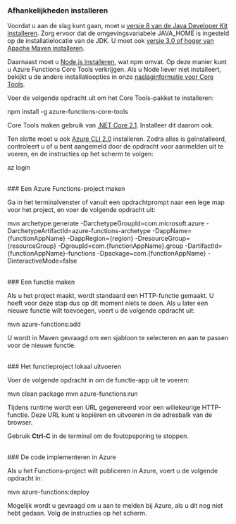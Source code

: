 ### <a name="install-dependencies"></a>Afhankelijkheden installeren

Voordat u aan de slag kunt gaan, moet u <a href="https://go.microsoft.com/fwlink/?linkid=2016706" target="_blank">versie 8 van de Java Developer Kit installeren</a>. Zorg ervoor dat de omgevingsvariabele JAVA_HOME is ingesteld op de installatielocatie van de JDK. U moet ook <a href="https://go.microsoft.com/fwlink/?linkid=2016384" target="_blank">versie 3.0 of hoger van Apache Maven installeren</a>.

Daarnaast moet u <a href="https://go.microsoft.com/fwlink/?linkid=2016195" target="_blank">Node.js installeren</a>, wat npm omvat. Op deze manier kunt u Azure Functions Core Tools verkrijgen. Als u Node liever niet installeert, bekijkt u de andere installatieopties in onze <a href="https://go.microsoft.com/fwlink/?linkid=2016192" target="_blank">naslaginformatie voor Core Tools</a>.

Voer de volgende opdracht uit om het Core Tools-pakket te installeren:

<MarkdownHighlighter>npm install -g azure-functions-core-tools</MarkdownHighlighter>

Core Tools maken gebruik van <a href="https://go.microsoft.com/fwlink/?linkid=2016373" target="_blank">.NET Core 2.1</a>. Installeer dit daarom ook.

Ten slotte moet u ook <a href="https://go.microsoft.com/fwlink/?linkid=2016701" target="_blank">Azure CLI 2.0</a> installeren. Zodra alles is geïnstalleerd, controleert u of u bent aangemeld door de opdracht voor aanmelden uit te voeren, en de instructies op het scherm te volgen:

<MarkdownHighlighter>az login</MarkdownHighlighter>

<br/>
### <a name="create-an-azure-functions-project"></a>Een Azure Functions-project maken

Ga in het terminalvenster of vanuit een opdrachtprompt naar een lege map voor het project, en voer de volgende opdracht uit:

<MarkdownHighlighter>mvn archetype:generate -DarchetypeGroupId=com.microsoft.azure -DarchetypeArtifactId=azure-functions-archetype -DappName={functionAppName} -DappRegion={region} -DresourceGroup={resourceGroup} -DgroupId=com.{functionAppName}.group -DartifactId={functionAppName}-functions -Dpackage=com.{functionAppName} -DinteractiveMode=false</MarkdownHighlighter>

<br/>
### <a name="create-a-function"></a>Een functie maken

Als u het project maakt, wordt standaard een HTTP-functie gemaakt. U hoeft voor deze stap dus op dit moment niets te doen. Als u later een nieuwe functie wilt toevoegen, voert u de volgende opdracht uit:

<MarkdownHighlighter>mvn azure-functions:add</MarkdownHighlighter>

U wordt in Maven gevraagd om een sjabloon te selecteren en aan te passen voor de nieuwe functie.

<br/>
### <a name="run-your-function-project-locally"></a>Het functieproject lokaal uitvoeren

Voer de volgende opdracht in om de functie-app uit te voeren:

<MarkdownHighlighter>mvn clean package</MarkdownHighlighter>
<MarkdownHighlighter>mvn azure-functions:run</MarkdownHighlighter>

Tijdens runtime wordt een URL gegenereerd voor een willekeurige HTTP-functie. Deze URL kunt u kopiëren en uitvoeren in de adresbalk van de browser.

Gebruik **Ctrl-C** in de terminal om de foutopsporing te stoppen.

<br/>
### <a name="deploy-your-code-to-azure"></a>De code implementeren in Azure

Als u het Functions-project wilt publiceren in Azure, voert u de volgende opdracht in:

<MarkdownHighlighter>mvn azure-functions:deploy</MarkdownHighlighter>

Mogelijk wordt u gevraagd om u aan te melden bij Azure, als u dit nog niet hebt gedaan. Volg de instructies op het scherm.
